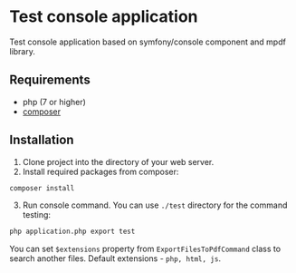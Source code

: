 # Test console application
Test console application based on symfony/console component and mpdf library.

## Requirements
- php (7 or higher)
- [composer](https://getcomposer.org/)

## Installation
1. Clone project into the directory of your web server.
2. Install required packages from composer:
```bash
composer install
```
3. Run console command. You can use `./test` directory for the command testing:
```bash
php application.php export test
```
You can set `$extensions` property from `ExportFilesToPdfCommand` class 
to search another files. Default extensions - `php, html, js`.